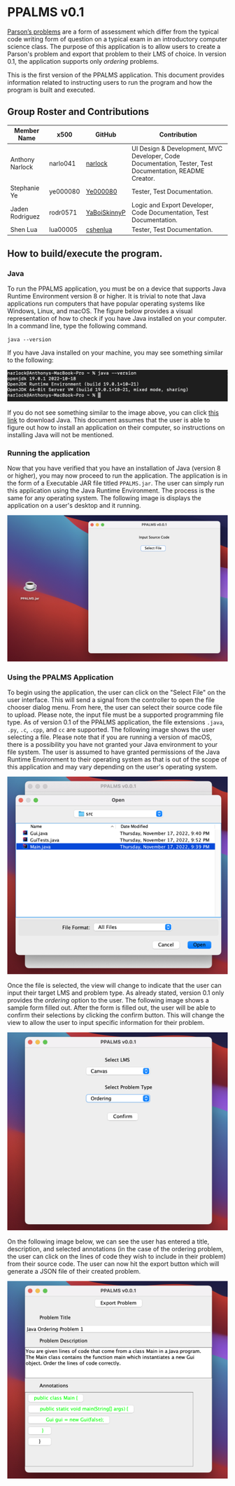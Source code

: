 # PPALMS v0.1
[Parson’s problems](https://en.wikipedia.org/wiki/Parsons_problems) are a form of assessment which differ from the typical code writing form of question on a typical exam in an introductory computer science class. The purpose of this application is to allow users to create a Parson's problem and export that problem to their LMS of choice. In version 0.1, the application supports only *ordering* problems.

This is the first version of the PPALMS application. This document provides information related to instructing users to run the program and how the program is built and executed.

## Group Roster and Contributions

| Member Name  | x500 | GitHub | Contribution | 
| ------------- | ------------- | ------------- |------------- |
| Anthony Narlock | narlo041  | [narlock](https://github.com/narlock) | UI Design & Development, MVC Developer, Code Documentation, Tester, Test Documentation, README Creator. |
| Stephanie Ye | ye000080  | [Ye000080](https://github.com/Ye000080) | Tester, Test Documentation. |
| Jaden Rodriguez | rodr0571 | [YaBoiSkinnyP](https://github.com/yaboiskinnyp) | Logic and Export Developer, Code Documentation, Test Documentation. | 
| Shen Lua | lua00005 | [cshenlua](https://github.com/cshenlua) | Tester, Test Documentation. |

## How to build/execute the program.

### Java
To run the PPALMS application, you must be on a device that supports Java Runtime Environment version 8 or higher. It is trivial to note that Java applications run computers that have popular operating systems like Windows, Linux, and macOS. The figure below provides a visual representation of how to check if you have Java installed on your computer. In a command line, type the following command.

```
java --version
```

If you have Java installed on your machine, you may see something similar to the following:

![Java Version](./readmeAssets/javaVersion.png)

If you do not see something similar to the image above, you can click [this link](http://java.com/) to download Java. This document assumes that the user is able to figure out how to install an application on their computer, so instructions on installing Java will not be mentioned.

### Running the application
Now that you have verified that you have an installation of Java (version 8 or higher), you may now proceed to run the application. The application is in the form of a Executable JAR file titled `PPALMS.jar`. The user can simply run this application using the Java Runtime Environment. The process is the same for any operating system. The following image is displays the application on a user's desktop and it running.

![Java Running](./readmeAssets/javaRunning.png)

### Using the PPALMS Application
To begin using the application, the user can click on the "Select File" on the user interface. This will send a signal from the controller to open the file chooser dialog menu. From here, the user can select their source code file to upload. Please note, the input file must be a supported programming file type. As of version 0.1 of the PPALMS application, the file extensions `.java`, `.py`, `.c`, `.cpp`, and `cc` are supported. The following image shows the user selecting a file. Please note that if you are running a version of macOS, there is a possibility you have not granted your Java environment to your file system. The user is assumed to have granted permissions of the Java Runtime Environment to their operating system as that is out of the scope of this application and may vary depending on the user's operating system.

![Opening File](./readmeAssets/javaOpenFile.png)

Once the file is selected, the view will change to indicate that the user can input their target LMS and problem type. As already stated, version 0.1 only provides the *ordering* option to the user. The following image shows a sample form filled out. After the form is filled out, the user will be able to confirm their selections by clicking the confirm button. This will change the view to allow the user to input specific information for their problem.

![Java LMS Info](./readmeAssets/javaLmsInfo.png)

On the following image below, we can see the user has entered a title, description, and selected annotations (in the case of the ordering problem, the user can click on the lines of code they wish to include in their problem) from their source code. The user can now hit the export button which will generate a JSON file of their created problem.

![Java Problem Form](./readmeAssets/javaProblemForm.png)
